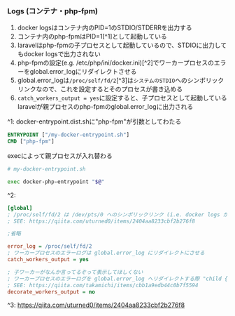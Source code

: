 ### Logs (コンテナ・php-fpm)

1. docker logsはコンテナ内のPID=1のSTDIO/STDERRを出力する
2. コンテナ内のphp-fpmはPID=1[^1]として起動している
3. laravelはphp-fpmの子プロセスとして起動しているので、STDIOに出力してもdocker logsで出力されない
4. php-fpmの設定(e.g. /etc/php/ini/docker.ini)[^2]でワーカープロセスのエラーをglobal.error_logにリダイレクトさせる
5. global.error_logは`/proc/self/fd/2`[^3]は`システムのSTDIO`へのシンボリックリンクなので、これを設定するとそのプロセスが書き込める
6. `catch_workers_output = yes`に設定すると、子プロセスとして起動しているlaravelが親プロセスのphp-fpmのglobal.error_logに出力される

^1: docker-entrypoint.dist.shに"php-fpm"が引数としてわたる
```Dockerfile
ENTRYPOINT ["/my-docker-entrypoint.sh"]
CMD ["php-fpm"]
```
execによって親プロセスが入れ替わる
```sh
# my-docker-entrypoint.sh

exec docker-php-entrypoint "$@"
```

^2:
```ini
[global]
; /proc/self/fd/2 は /dev/pts/0 へのシンボリックリンク (i.e. docker logs が監視している擬似端末に向けて出力)
; SEE: https://qiita.com/uturned0/items/2404aa8233cbf2b276f8

;省略

error_log = /proc/self/fd/2
; ワーカープロセスのエラーログは global.error_log にリダイレクトにさせる
catch_workers_output = yes

; 子ワーカーがなんか言ってるぞって表示してほしくない
; ワーカープロセスのエラーログを global.error_log へリダイレクトする際 "child {PID} said into stderr: " というプレフィックスを付与しない
; SEE: https://qiita.com/takamichi/items/cbb1a9edb44c0b7f5594
decorate_workers_output = no

```
^3:
https://qiita.com/uturned0/items/2404aa8233cbf2b276f8
